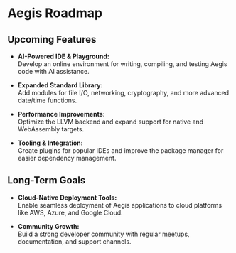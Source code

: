 # Aegis Roadmap

## Upcoming Features

- **AI-Powered IDE & Playground:**  
  Develop an online environment for writing, compiling, and testing Aegis code with AI assistance.

- **Expanded Standard Library:**  
  Add modules for file I/O, networking, cryptography, and more advanced date/time functions.

- **Performance Improvements:**  
  Optimize the LLVM backend and expand support for native and WebAssembly targets.

- **Tooling & Integration:**  
  Create plugins for popular IDEs and improve the package manager for easier dependency management.

## Long-Term Goals

- **Cloud-Native Deployment Tools:**  
  Enable seamless deployment of Aegis applications to cloud platforms like AWS, Azure, and Google Cloud.

- **Community Growth:**  
  Build a strong developer community with regular meetups, documentation, and support channels.

